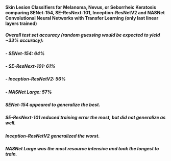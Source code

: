 #### Skin Lesion Classifiers for Melanoma, Nevus, or Seborrheic Keratosis comparing SENet-154, SE-ResNext-101, Inception-ResNetV2 and NASNet Convolutional Neural Networks with Transfer Learning (only last linear layers trained)

##### Overall test set accuracy (random guessing would be expected to yield ~33% accuracy):
##### - SENet-154:           64%
##### - SE-ResNext-101:      61%
##### - Inception-ResNetV2:  56%
##### - NASNet Large:        57%

##### SENet-154 appeared to generalize the best. 
##### SE-ResNext-101 reduced training error the most, but did not generalize as well.
##### Inception-ResNetV2 generalized the worst.
##### NASNet Large was the most resource intensive and took the longest to train. 

